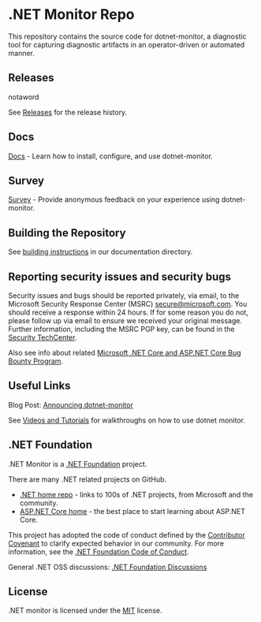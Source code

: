 # .NET Monitor Repo

This repository contains the source code for dotnet-monitor, a diagnostic tool for capturing diagnostic artifacts in an operator-driven or automated manner.

## Releases

notaword

See [Releases](documentation/releases.md) for the release history.

## Docs

[Docs](documentation/README.md) - Learn how to install, configure, and use dotnet-monitor.

## Survey

[Survey](https://aka.ms/dotnet-monitor-survey) - Provide anonymous feedback on your experience using dotnet-monitor.

## Building the Repository

See [building instructions](documentation/building.md) in our documentation directory.

## Reporting security issues and security bugs

Security issues and bugs should be reported privately, via email, to the Microsoft Security Response Center (MSRC) <secure@microsoft.com>. You should receive a response within 24 hours. If for some reason you do not, please follow up via email to ensure we received your original message. Further information, including the MSRC PGP key, can be found in the [Security TechCenter](https://www.microsoft.com/msrc/faqs-report-an-issue).

Also see info about related [Microsoft .NET Core and ASP.NET Core Bug Bounty Program](https://www.microsoft.com/msrc/bounty-dot-net-core).

## Useful Links

Blog Post: [Announcing dotnet-monitor](https://devblogs.microsoft.com/dotnet/announcing-dotnet-monitor-in-net-6/)

See [Videos and Tutorials](documentation/videos-and-tutorials.md) for walkthroughs on how to use dotnet monitor.

## .NET Foundation

.NET Monitor is a [.NET Foundation](https://www.dotnetfoundation.org/projects) project.

There are many .NET related projects on GitHub.

- [.NET home repo](https://github.com/Microsoft/dotnet) - links to 100s of .NET projects, from Microsoft and the community.
- [ASP.NET Core home](https://docs.microsoft.com/aspnet/core/?view=aspnetcore-3.1) - the best place to start learning about ASP.NET Core.

This project has adopted the code of conduct defined by the [Contributor Covenant](http://contributor-covenant.org/) to clarify expected behavior in our community. For more information, see the [.NET Foundation Code of Conduct](http://www.dotnetfoundation.org/code-of-conduct).

General .NET OSS discussions: [.NET Foundation Discussions](https://github.com/dotnet-foundation/Home/discussions)

## License

.NET monitor  is licensed under the [MIT](LICENSE.TXT) license.

